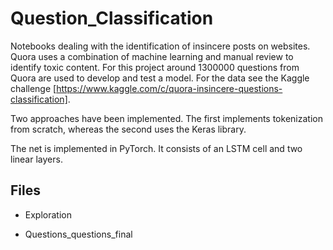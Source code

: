 # Question_Classification


Notebooks dealing with the identification of insincere posts on websites. Quora uses a combination of machine learning and manual review to identify toxic content. For this project around 1300000 questions from Quora are used to develop and test a model. For the data see the Kaggle challenge [https://www.kaggle.com/c/quora-insincere-questions-classification].

Two approaches have been implemented. The first implements tokenization from scratch, whereas the second uses the Keras library.

The net is implemented in PyTorch. It consists of an LSTM cell and two linear layers.


## Files
* Exploration

* Questions_questions_final

